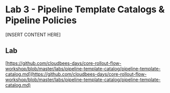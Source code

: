 # Lab 3 - Pipeline Template Catalogs & Pipeline Policies

[INSERT CONTENT HERE]

## Lab

[https://github.com/cloudbees-days/core-rollout-flow-workshop/blob/master/labs/pipeline-template-catalog/pipeline-template-catalog.md](https://github.com/cloudbees-days/core-rollout-flow-workshop/blob/master/labs/pipeline-template-catalog/pipeline-template-catalog.md)
